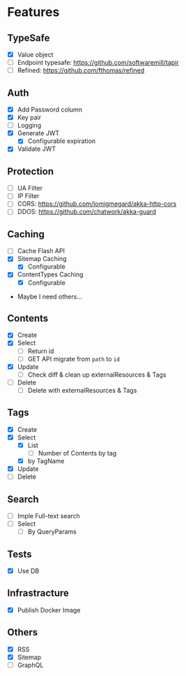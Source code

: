 # Features

## TypeSafe

- [x] Value object
- [ ] Endpoint typesafe: https://github.com/softwaremill/tapir
- [ ] Refined: https://github.com/fthomas/refined

## Auth

- [x] Add Password column
- [x] Key pair
- [ ] Logging
- [x] Generate JWT
    - [x] Configurable expiration
- [x] Validate JWT

## Protection

- [ ] UA Filter
- [ ] IP Filter
- [ ] CORS: https://github.com/lomigmegard/akka-http-cors
- [ ] DDOS: https://github.com/chatwork/akka-guard

## Caching

- [ ] Cache Flash API
- [x] Sitemap Caching
    - [x] Configurable
- [x] ContentTypes Caching
    - [x] Configurable
- Maybe I need others...

## Contents

- [x] Create
- [x] Select
    - [ ] Return id
    - [ ] GET API migrate from `path` to `id`
- [x] Update
    - [ ] Check diff & clean up externalResources & Tags
- [ ] Delete
    - [ ] Delete with externalResources & Tags

## Tags

- [x] Create
- [x] Select
    - [x] List
        - [ ] Number of Contents by tag
    - [x] by TagName
- [x] Update
- [ ] Delete

## Search

- [ ] Imple Full-text search
- [ ] Select
    - [ ] By QueryParams

## Tests

- [x] Use DB

## Infrastracture

- [x] Publish Docker Image

## Others

- [x] RSS
- [x] Sitemap
- [ ] GraphQL
